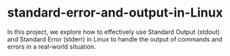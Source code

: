 # standard-error-and-output-in-Linux
In this project, we explore how to effectively use Standard Output (stdout) and Standard Error (stderr) in Linux to handle the output of commands and errors in a real-world situation.
